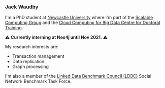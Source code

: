 ### Jack Waudby

I'm a PhD student at [Newcastle University](https://www.ncl.ac.uk) where I'm part of the [Scalable Computing Group](https://www.ncl.ac.uk/computing/research/groups/scalable/#about) and the [Cloud Computing for Big Data Centre for Doctoral Training](https://www.ncl.ac.uk/bigdata/). 

⚠ **Currently interning at Neo4j until Nov 2021.** ⚠️

My research interests are:
+ Transaction management 
+ Data replication
+ Graph processing

I'm also a member of the [Linked Data Benchmark Council (LDBC)](http://ldbcouncil.org/) Social Network Benchmark Task Force.






